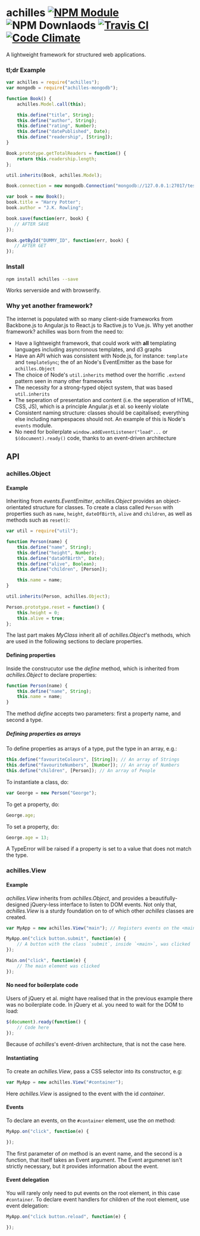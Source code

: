 achilles [![NPM Module](http://img.shields.io/npm/v/achilles.svg?style=flat-square)](https://npmjs.org/package/achilles) ![NPM Downlaods](http://img.shields.io/npm/dm/achilles.svg?style=flat-square) [![Travis CI](http://img.shields.io/travis/TheMuses/achilles.svg?style=flat-square)](https://travis-ci.org/TheMuses/achilles) [![Code Climate](http://img.shields.io/codeclimate/github/TheMuses/achilles.svg?style=flat-square)](https://codeclimate.com/github/TheMuses/achilles)
========

A lightweight framework for structured web applications.


### tl;dr Example
```js
var achilles = require("achilles");
var mongodb = require("achilles-mongodb");

function Book() {
    achilles.Model.call(this);

    this.define("title", String);
    this.define("author", String);
    this.define("rating", Number);
    this.define("datePublished", Date);
    this.define("readership", [String]);
}

Book.prototype.getTotalReaders = function() {
    return this.readership.length;
};

util.inherits(Book, achilles.Model);

Book.connection = new mongodb.Connection("mongodb://127.0.0.1:27017/test");

var book = new Book();
book.title = "Harry Potter";
book.author = "J.K. Rowling";

book.save(function(err, book) {
   // AFTER SAVE
});

Book.getById("DUMMY_ID", function(err, book) {
   // AFTER GET   
});
```

### Install
```bash
npm install achilles --save
```

Works serverside and with browserify.

### Why yet another framework?
The internet is populated with so many client-side frameworks from Backbone.js to Angular.js to React.js to Ractive.js to Vue.js. Why yet another framework? achilles was born from the need to:
- Have a lightweight framework, that could work with **all** templating languages including asyncronous templates, and d3 graphs
- Have an API which was consistent with Node.js, for instance: `template` and `templateSync`; the of an Node's EventEmitter as the base for `achilles.Object`
- The choice of Node's `util.inherits` method over the horrific `.extend` pattern seen in many other frameowrks
- The necessity for a strong-typed object system, that was based `util.inherits`
- The seperation of presentation and content (i.e. the seperation of HTML, CSS, JS), which is a principle Angular.js et al. so keenly violate
- Consistent naming structure: classes should be capitalised; everything else including nampespaces should not. An example of this is Node's `events` module.
- No need for boilerplate `window.addEventListener("load"...` or `$(document).ready()` code, thanks to an event-driven architecture

## API

### achilles.Object

#### Example
Inheriting from *events.EventEmitter*, *achilles.Object* provides an object-orientated structure for classes. To create a class called `Person` with properties such as `name`, `height`, `dateOfBirth`, `alive` and `children`, as well as methods such as `reset()`:

```js
var util = require("util");

function Person(name) {
    this.define("name", String);
    this.define("height", Number);
    this.define("dataOfBirth", Date);
    this.define("alive", Boolean);
    this.define("children", [Person]);

    this.name = name;
}

util.inherits(Person, achilles.Object);

Person.prototype.reset = function() {
    this.height = 0;
    this.alive = true;
};

```

The last part makes *MyClass* inherit all of *achilles.Object*'s methods, which are used in the following sections to declare properties.

#### Defining properties
Inside the construcutor use the *define* method, which is inherited from *achilles.Object* to declare properties:
```js
function Person(name) {
    this.define("name", String);
    this.name = name;
}
```

The method *define* accepts two parameters: first a property name, and second a type. 

##### Defining properties as arrays
To define properties as arrays of a type, put the type in an array, e.g.:

```js
this.define("favouriteColours", [String]); // An array of Strings
this.define("favouriteNumbers", [Number]); // An array of Numbers
this.define("children", [Person]); // An array of People
```

To instantiate a class, do:
```js
var George = new Person("George");
```

To get a property, do:
```js
George.age;
```

To set a  property, do:
```js
George.age = 13;
```

A TypeError will be raised if a property is set to a value that does not match the type.

### achilles.View
#### Example
*achilles.View* inherits from *achilles.Object*, and provides a beautifully-designed jQuery-less interface to listen to DOM events. Not only that, *achilles.View* is a sturdy foundation on to of which other *achilles* classes are created.

```js
var MyApp = new achilles.View("main"); // Registers events on the <main> element

MyApp.on("click button.submit", function(e) {
    // A button with the class `submit`, inside `<main>`, was clicked
});

Main.on("click", function(e) {
    // The main element was clicked
});
```

#### No need for boilerplate code
Users of jQuery et al. might have realised that in the previous example there was no boilerplate code. In jQuery et al. you need to wait for the DOM to load:
```js
$(document).ready(function() {
    // Code here
});
```
Because of *achilles*'s event-driven architecture, that is not the case here.

#### Instantiating
To create an *achilles.View*, pass a CSS selector into its constructor, e.g:
```js
var MyApp = new achilles.View("#container");
```
Here *achilles.View* is assigned to the event with the id *container*.

#### Events
To declare an events, on the `#container` element, use the *on* method:
```js
MyApp.on("click", function(e) {

});
```
The first parameter of *on* method is an event name, and the second is a function, that itself takes an Event argument. The Event argumenet isn't strictly necessary, but it provides information about the event.

#### Event delegation
You will rarely only need to put events on the root element, in this case `#container`. To declare event handlers for children of the root element, use event delegation:
```js
MyApp.on("click button.reload", function(e) {

});
```
